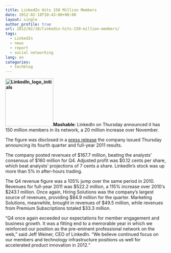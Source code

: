 ```yaml
---
title: LinkedIn Hits 150 Million Members
date: 2012-02-10T10:43:00+00:00
layout: single
author_profile: true
url: 2012/02/10/linkedin-hits-150-million-members/
tags:
  - LinkedIn
  - news
  - report
  - social networking
lang: en
categories: 
  - techblog
---
```

**<img class="alignright size-thumbnail wp-image-7238" src="/images/2012/02/LinkedIn_logo_initials-150x150.png" alt="LinkedIn_logo_initials" width="150" height="150" srcset="/images/2012/02/LinkedIn_logo_initials-150x150.png 150w, /images/2012/02/LinkedIn_logo_initials-300x300.png 300w, /images/2012/02/LinkedIn_logo_initials.png 768w" sizes="(max-width: 150px) 100vw, 150px" />Mashable**: LinkedIn on Thursday announced it has 150 million members in its network, a 20 million increase over November.

The figure was disclosed in a [press release](http://www.globenewswire.com/newsroom/news.html?d=245362) the company issued Thursday announcing its fourth quarter and full-year 2011 results.

The company posted revenues of $167.7 million, beating the analysts’ consensus of $160 million for Q4. Adjusted profit was $0.12 cents per share, which beat analysts’ projections of 7 cents a share. LinkedIn’s stock was up more than 5% in after-hours trading.

The Q4 revenue figure was a 105% jump over the same period in 2010. Revenues for full-year 2011 was $522.2 million, a 115% increase over 2010′s $243.1 million. Once again, Hiring Solutions was the company’s largest source of revenues, providing $84.9 million for the quarter. Marketing Solutions, meanwhile, brought in revenues of $49.5 million, while revenues from Premium Subscriptions totaled $33.3 million.

“Q4 once again exceeded our expectations for member engagement and business growth. It was a fitting end to a memorable year in which we reinforced our position as the pre-eminent professional network on the web,” said Jeff Weiner, CEO of LinkedIn. “We believe continued focus on our members and technology infrastructure positions us well for accelerated product innovation in 2012.”